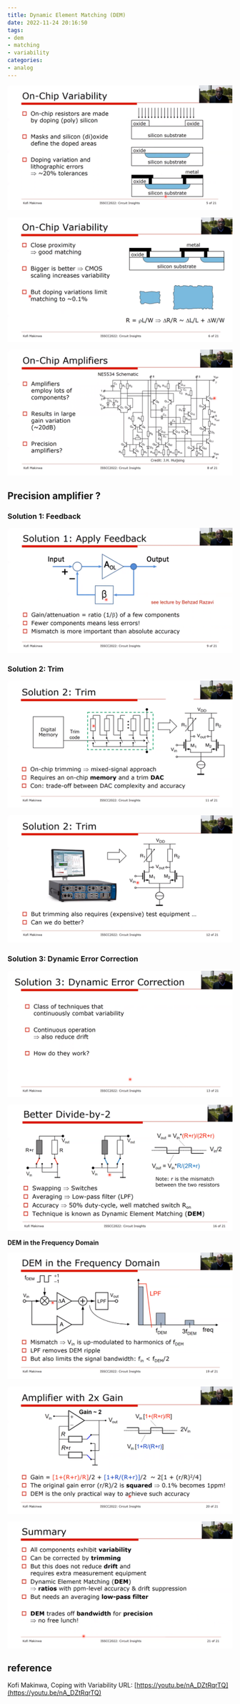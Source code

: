 ```yaml
---
title: Dynamic Element Matching (DEM)
date: 2022-11-24 20:16:50
tags:
- dem
- matching
- variability
categories:
- analog
---
```


![image-20221124201852745](dem/image-20221124201852745.png)

![image-20221124201914625](dem/image-20221124201914625.png)

![image-20221124202015662](dem/image-20221124202015662.png)

## Precision amplifier ?

### Solution 1: Feedback

![image-20221124202052715](dem/image-20221124202052715.png)

### Solution 2: Trim

![image-20221124202113126](dem/image-20221124202113126.png)

![image-20221124202205049](dem/image-20221124202205049.png)

### Solution 3: Dynamic Error Correction

 ![image-20221124202255847](dem/image-20221124202255847.png)

![image-20221124202321948](dem/image-20221124202321948.png)

**DEM in the Frequency Domain**

![image-20221124202354540](dem/image-20221124202354540.png)

![image-20221124202431040](dem/image-20221124202431040.png)

![image-20221124202453114](dem/image-20221124202453114.png)

## reference

Kofi Makinwa, Coping with Variability URL: [https://youtu.be/nA_DZtRqrTQ](https://youtu.be/nA_DZtRqrTQ)
